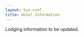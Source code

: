 ```yaml
---
layout: bio-conf
title: Hotel Information
---
```


Lodging information to be updated.

<!--
#### Lodging  :  Courtyard New Orleans Metairie, 2 Galleria Blvd., Metairie, LA 70001  

*Guests who require overnight lodging, please note Deadline for event registration March 17th, 2017 - hotel only provided for event registrations who indicate it is needed within the registration form. The deadline to get your name on the hotel block list that LBRN will establish is the registration deadline. Details are in the registration form. Do not book your room with the hotel directly, we will do that for you as part of your registration; otherwise, you're responsible for your own lodging.*

Hotel Information

<div class="well">
<p class="text-error">Provided at the <a href="http://www.marriott.com/hotels/maps/travel/msycm-courtyard-new-orleans-metairie/">Courtyard New Orleans Metairie</a></p>

</div>


<a href="https://goo.gl/maps/2Mtdj3bFkdn"><img src="{{ site.baseurl }}files/images/bio-conf/lbrn-conference-5.png" alt="" style="margin-left: 20px;" class="pull-right img-polaroid">Directions to Courtyard New Orleans Metairie</a>

 
-->